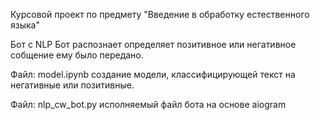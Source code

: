 Курсовой проект по предмету "Введение в обработку естественного языка"

Бот  с NLP 
Бот распознает определяет позитивное или негативное собщение ему было передано.

Файл: model.ipynb создание модели, классифицирующей текст на негативные или позитивные.

Файл: nlp_cw_bot.py исполняемый файл бота на основе aiogram
